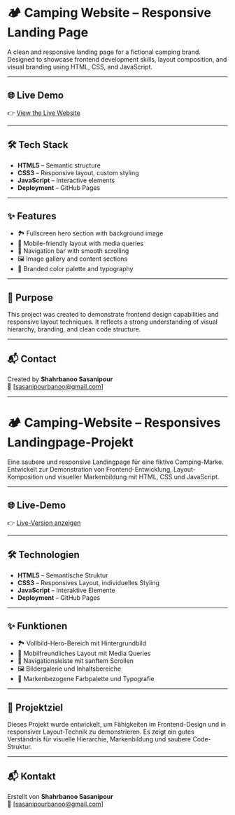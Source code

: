 # 🏕️ Camping Website – Responsive Landing Page

A clean and responsive landing page for a fictional camping brand. Designed to showcase frontend development skills, layout composition, and visual branding using HTML, CSS, and JavaScript.

---

## 🌐 Live Demo

👉 [View the Live Website](https://banoosasanipour.github.io/Camping-Website/)

---

## 🛠️ Tech Stack

- **HTML5** – Semantic structure
- **CSS3** – Responsive layout, custom styling
- **JavaScript** – Interactive elements
- **Deployment** – GitHub Pages

---

## ✨ Features

- 🏞️ Fullscreen hero section with background image
- 📱 Mobile-friendly layout with media queries
- 🧭 Navigation bar with smooth scrolling
- 🖼️ Image gallery and content sections
- 🎨 Branded color palette and typography

---

## 📌 Purpose

This project was created to demonstrate frontend design capabilities and responsive layout techniques. It reflects a strong understanding of visual hierarchy, branding, and clean code structure.

---

## 📬 Contact

Created by **Shahrbanoo Sasanipour**  
📧 [sasanipourbanoo@gmail.com]  


---

# 🏕️ Camping-Website – Responsives Landingpage-Projekt

Eine saubere und responsive Landingpage für eine fiktive Camping-Marke. Entwickelt zur Demonstration von Frontend-Entwicklung, Layout-Komposition und visueller Markenbildung mit HTML, CSS und JavaScript.

---

## 🌐 Live-Demo

👉 [Live-Version anzeigen](https://banoosasanipour.github.io/Camping-Website/)

---

## 🛠️ Technologien

- **HTML5** – Semantische Struktur
- **CSS3** – Responsives Layout, individuelles Styling
- **JavaScript** – Interaktive Elemente
- **Deployment** – GitHub Pages

---

## ✨ Funktionen

- 🏞️ Vollbild-Hero-Bereich mit Hintergrundbild
- 📱 Mobilfreundliches Layout mit Media Queries
- 🧭 Navigationsleiste mit sanftem Scrollen
- 🖼️ Bildergalerie und Inhaltsbereiche
- 🎨 Markenbezogene Farbpalette und Typografie

---

## 📌 Projektziel

Dieses Projekt wurde entwickelt, um Fähigkeiten im Frontend-Design und in responsiver Layout-Technik zu demonstrieren. Es zeigt ein gutes Verständnis für visuelle Hierarchie, Markenbildung und saubere Code-Struktur.

---

## 📬 Kontakt

Erstellt von **Shahrbanoo Sasanipour**  
📧 [sasanipourbanoo@gmail.com]  

